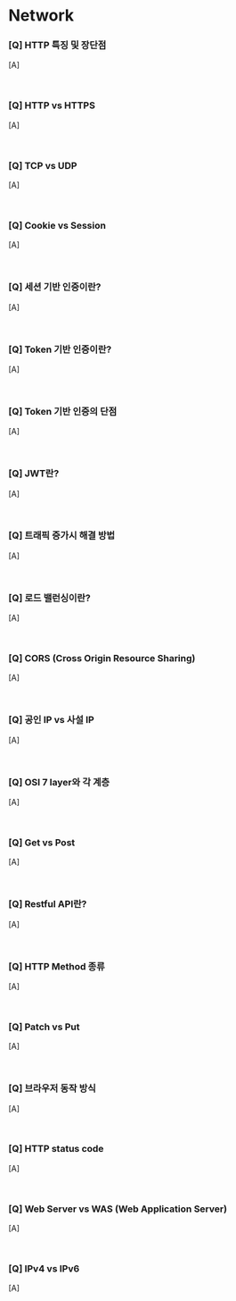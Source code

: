 # Network

### [Q] HTTP 특징 및 장단점
[A]

<br>

### [Q] HTTP vs HTTPS
[A]

<br>

### [Q] TCP vs UDP
[A]

<br>

### [Q] Cookie vs Session
[A]

<br>

### [Q] 세션 기반 인증이란?
[A]

<br>

### [Q] Token 기반 인증이란?
[A]

<br>

### [Q] Token 기반 인증의 단점
[A]

<br>

### [Q] JWT란?
[A]

<br>

### [Q] 트래픽 증가시 해결 방법
[A]

<br>

### [Q] 로드 밸런싱이란?
[A]

<br>

### [Q] CORS (Cross Origin Resource Sharing)
[A]

<br>

### [Q] 공인 IP vs 사설 IP
[A]

<br>

### [Q] OSI 7 layer와 각 계층
[A]

<br>

### [Q] Get vs Post 
[A]

<br>

### [Q] Restful API란?
[A]

<br>

### [Q] HTTP Method 종류
[A]

<br>

### [Q] Patch vs Put 
[A]

<br>

### [Q] 브라우저 동작 방식
[A]

<br>

### [Q] HTTP status code
[A]

<br>

### [Q] Web Server vs WAS (Web Application Server)
[A]

<br>

### [Q] IPv4 vs IPv6
[A]

<br>


